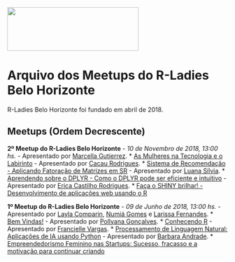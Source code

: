 <img src="https://github.com/rladies/starter-kit/blob/master/logo/R-LadiesGlobal_RBG_online_LogoWithText_Horizontal.png" data-canonical-src="https://github.com/rladies/starter-kit/blob/master/logo/R-LadiesGlobal_RBG_online_LogoWithText_Horizontal.png" width="300" height="100" />

# Arquivo dos Meetups do R-Ladies Belo Horizonte

R-Ladies Belo Horizonte foi fundado em abril de 2018.

## Meetups (Ordem Decrescente)
**2º Meetup do R-Ladies Belo Horizonte**
      - *10 de Novembro de 2018, 13:00 hs.*
       - Apresentado por [Marcella Gutierrez](https://www.linkedin.com/in/marcella-gutierrez/).
          * [As Mulheres na Tecnologia e o Labirinto](https://github.com/rladies/meetup-presentations_belohorizonte/blob/master/09062018_PrimeiroMeetup/PollyannaGoncalves_Conhecendo-o-R.pdf)
      - Apresentado por [Cacau Rodrigues](https://www.linkedin.com/in/claudiane-rodrigues-a670b2ba/).
          * [Sistema de Recomendação - Aplicando Fatoração de Matrizes em SR](https://github.com/rladies/meetup-presentations_belohorizonte/blob/master/09062018_PrimeiroMeetup/FrancielleVargas_Python-Linguagem-Natural.pdf)
      - Apresentado por [Luana Sílvia](https://www.linkedin.com/in/luana-s%C3%ADlvia-dos-santos/).
          * [Aprendendo sobre o DPLYR - Como o DPLYR pode ser eficiente e intuitivo](https://github.com/rladies/meetup-presentations_belohorizonte/blob/master/09062018_PrimeiroMeetup/BarbaraAndrade_Empreendendorismo-Feminino.pdf)
      - Apresentado por [Erica Castilho Rodrigues](https://www.linkedin.com/in/erica-castilho-rodrigues-6157152a/).
          * [Faça o SHINY brilhar! - Desenvolvimento de aplicações web usando o R](https://github.com/rladies/meetup-presentations_belohorizonte/blob/master/09062018_PrimeiroMeetup/BarbaraAndrade_Empreendendorismo-Feminino.pdf)
          
**1º Meetup do R-Ladies Belo Horizonte**
      - *09 de Junho de 2018, 13:00 hs.*
      - Apresentado por [Layla Comparin](https://rladies.org/brazil-rladies/name/layla-comparin/), [Numiá Gomes](https://rladies.org/brazil-rladies/name/numia-gomes/) e [Larissa Fernandes](https://rladies.org/brazil-rladies/name/larissa-fernandes/).
          * [Bem Vindas!](https://github.com/rladies/meetup-presentations_belohorizonte/blob/master/09062018_PrimeiroMeetup/FirstMeetup-BH.pdf)
      - Apresentado por [Pollyana Gonçalves](https://www.linkedin.com/in/pollyannaogoncalves/).
          * [Conhecendo R](https://github.com/rladies/meetup-presentations_belohorizonte/blob/master/09062018_PrimeiroMeetup/PollyannaGoncalves_Conhecendo-o-R.pdf)
      - Apresentado por [Francielle Vargas](https://www.linkedin.com/in/francielleavargas/).
          * [Processamento de Linguagem Natural: Aplicações de IA usando Python](https://github.com/rladies/meetup-presentations_belohorizonte/blob/master/09062018_PrimeiroMeetup/FrancielleVargas_Python-Linguagem-Natural.pdf)
      - Apresentado por [Barbara Andrade](https://www.linkedin.com/in/barbaraandrade/).
          * [Empreendedorismo Feminino nas Startups: Sucesso, fracasso e a motivação para continuar criando](https://github.com/rladies/meetup-presentations_belohorizonte/blob/master/09062018_PrimeiroMeetup/BarbaraAndrade_Empreendendorismo-Feminino.pdf)

